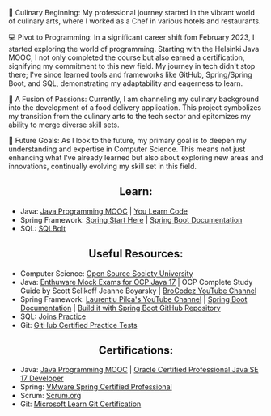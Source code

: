 🍳 Culinary Beginning:
My professional journey started in the vibrant world of culinary arts, where I worked as a Chef in various hotels and restaurants. 

💻 Pivot to Programming:
In a significant career shift fom February 2023, I started exploring the world of programming. Starting with the Helsinki Java MOOC, I not only completed the course but also earned a certification, signifying my commitment to this new field. My journey in tech didn't stop there; I've since learned tools and frameworks like GitHub, Spring/Spring Boot, and SQL, demonstrating my adaptability and eagerness to learn.

🔗 A Fusion of Passions:
Currently, I am channeling my culinary background into the development of a food delivery application. This project symbolizes my transition from the culinary arts to the tech sector and epitomizes my ability to merge diverse skill sets.

🌟 Future Goals:
As I look to the future, my primary goal is to deepen my understanding and expertise in Computer Science. This means not just enhancing what I've already learned but also about exploring new areas and innovations, continually evolving my skill set in this field.





<div align="center">
  <h2>Learn:</h2>
</div>

- Java: [Java Programming MOOC](https://java-programming.mooc.fi/) | [You Learn Code](https://youlearncode.com/)
- Spring Framework: [Spring Start Here](https://www.manning.com/books/spring-start-here) | [Spring Boot Documentation](https://docs.spring.io/spring-boot/docs/current/reference/htmlsingle/#documentation)
- SQL: [SQLBolt](https://sqlbolt.com/)

<div align="center">
  <h2>Useful Resources:</h2>
</div>

- Computer Science: [Open Source Society University](https://github.com/ossu/computer-science#open-source-society-university)
- Java: [Enthuware Mock Exams for OCP Java 17](https://enthuware.com/java-certification-mock-exams/oracle-certified-professional/ocp-java-17-exam-1z0-829) | OCP Complete Study Guide by Scott Selikoff Jeanne Boyarsky | [BroCodez YouTube Channel](https://www.youtube.com/@BroCodez)
- Spring Framework: [Laurentiu Pilca's YouTube Channel](https://www.youtube.com/c/laurentiuspilca) | [Spring Boot Documentation](https://spring.io/projects/spring-boot) | [Build it with Spring Boot GitHub Repository](https://github.com/the-code-journal/build-it-with-spring-boot/tree/main/01-mvc-jpa-thymeleaf)
- SQL: [Joins Practice](https://joins.spathon.com/)
- Git: [GitHub Certified Practice Tests](https://ghcertified.com/practice_tests/)

<div align="center">
  <h2>Certifications:</h2>
</div>

- Java: [Java Programming MOOC](https://java-programming.mooc.fi/) | [Oracle Certified Professional Java SE 17 Developer](https://education.oracle.com/oracle-certified-professional-java-se-17-developer/trackp_OCPJSE17)
- Spring: [VMware Spring Certified Professional](https://www.vmware.com/learning/certification/spring-certified-pro.html)
- Scrum: [Scrum.org](https://www.scrum.org/)
- Git: [Microsoft Learn Git Certification](https://learn.microsoft.com/en-us/collections/o1njfe825p602p)

